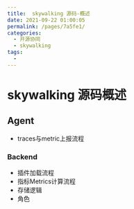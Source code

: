 ```yaml
---
title:  skywalking 源码-概述
date: 2021-09-22 01:00:05
permalink: /pages/7a5fe1/
categories:
  - 开源协同
  - skywalking
tags:
  - 
---
```

# skywalking 源码概述

## Agent

- traces与metric上报流程

### Backend

- 插件加载流程
- 指标Metrics计算流程
- 存储逻辑
- 角色